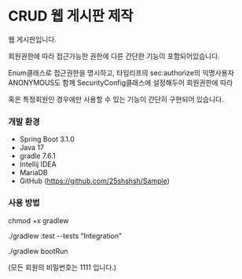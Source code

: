 # CRUD 웹 게시판 제작

웹 게시판입니다.

회원권한에 따라 접근가능한 권한에 다른 간단한 기능이 포함되어있습니다.

Enum클래스로 접근권한을 명시하고, 타임리프의 sec:authorize의 익명사용자 ANONYMOUS도 함께 SecurityConfig클래스에 설정해두어 회원권한에 따라

혹은 특정회원인 경우에만 사용할 수 있는 기능이 간단히 구현되어 있습니다.


### 개발 환경

* Spring Boot 3.1.0
* Java 17
* gradle 7.6.1
* Intellij IDEA
* MariaDB
* GitHub (https://github.com/25shshsh/Sample)

### 사용 방법

chmod +x gradlew

./gradlew :test --tests "Integration"

./gradlew bootRun

(모든 회원의 비밀번호는 1111 입니다.)
